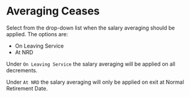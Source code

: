 # Averaging Ceases

Select from the drop-down list when the salary averaging should be
applied. The options are:

-   On Leaving Service
-   At NRD

Under `On Leaving Service` the salary averaging will be applied on all
decrements.

Under `At NRD` the salary averaging will only be applied on exit at
Normal Retirement Date.
